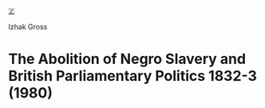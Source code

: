 [🇿](zotero://select/library/items/6ERI3WBJ)

Izhak Gross
# The Abolition of Negro Slavery and British Parliamentary Politics 1832-3 (1980)

